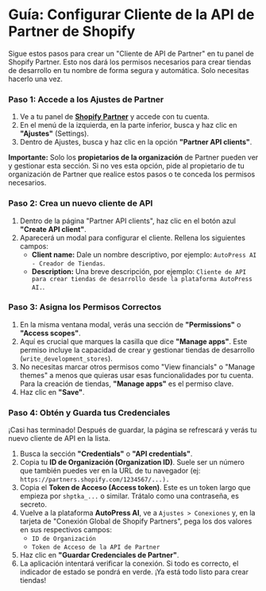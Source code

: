 # Guía: Configurar Cliente de la API de Partner de Shopify

Sigue estos pasos para crear un "Cliente de API de Partner" en tu panel de Shopify Partner. Esto nos dará los permisos necesarios para crear tiendas de desarrollo en tu nombre de forma segura y automática. Solo necesitas hacerlo una vez.

### Paso 1: Accede a los Ajustes de Partner

1.  Ve a tu panel de **[Shopify Partner](https://partners.shopify.com)** y accede con tu cuenta.
2.  En el menú de la izquierda, en la parte inferior, busca y haz clic en **"Ajustes"** (Settings).
3.  Dentro de Ajustes, busca y haz clic en la opción **"Partner API clients"**.

**Importante:** Solo los **propietarios de la organización** de Partner pueden ver y gestionar esta sección. Si no ves esta opción, pide al propietario de tu organización de Partner que realice estos pasos o te conceda los permisos necesarios.

### Paso 2: Crea un nuevo cliente de API

1.  Dentro de la página "Partner API clients", haz clic en el botón azul **"Create API client"**.
2.  Aparecerá un modal para configurar el cliente. Rellena los siguientes campos:
    *   **Client name:** Dale un nombre descriptivo, por ejemplo: `AutoPress AI - Creador de Tiendas`.
    *   **Description:** Una breve descripción, por ejemplo: `Cliente de API para crear tiendas de desarrollo desde la plataforma AutoPress AI.`.

### Paso 3: Asigna los Permisos Correctos

1.  En la misma ventana modal, verás una sección de **"Permissions"** o **"Access scopes"**.
2.  Aquí es crucial que marques la casilla que dice **"Manage apps"**. Este permiso incluye la capacidad de crear y gestionar tiendas de desarrollo (`write_development_stores`).
3.  No necesitas marcar otros permisos como "View financials" o "Manage themes" a menos que quieras usar esas funcionalidades por tu cuenta. Para la creación de tiendas, **"Manage apps"** es el permiso clave.
4.  Haz clic en **"Save"**.

### Paso 4: Obtén y Guarda tus Credenciales

¡Casi has terminado! Después de guardar, la página se refrescará y verás tu nuevo cliente de API en la lista.

1.  Busca la sección **"Credentials"** o **"API credentials"**.
2.  Copia tu **ID de Organización (Organization ID)**. Suele ser un número que también puedes ver en la URL de tu navegador (ej: `https://partners.shopify.com/1234567/...).`
3.  Copia el **Token de Acceso (Access token)**. Este es un token largo que empieza por `shptka_...` o similar. Trátalo como una contraseña, es secreto.
4.  Vuelve a la plataforma **AutoPress AI**, ve a `Ajustes > Conexiones` y, en la tarjeta de "Conexión Global de Shopify Partners", pega los dos valores en sus respectivos campos:
    *   `ID de Organización`
    *   `Token de Acceso de la API de Partner`
5.  Haz clic en **"Guardar Credenciales de Partner"**.
6.  La aplicación intentará verificar la conexión. Si todo es correcto, el indicador de estado se pondrá en verde. ¡Ya está todo listo para crear tiendas!
